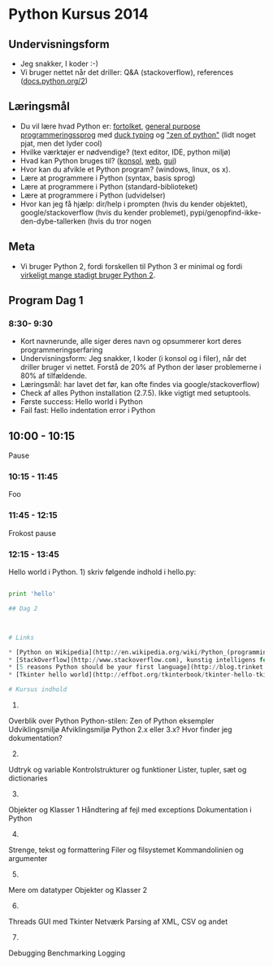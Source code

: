 # Python Kursus 2014

## Undervisningsform

* Jeg snakker, I koder :-)
* Vi bruger nettet når det driller: Q&A (stackoverflow), references ([docs.python.org/2](https://docs.python.org/2/))

## Læringsmål

* Du vil lære hvad Python er: [fortolket](http://en.wikipedia.org/wiki/Interpreted_language), [general purpose programmeringssprog](http://en.wikipedia.org/wiki/General-purpose_programming_language) med [duck typing](http://en.wikipedia.org/wiki/Duck_typing#In_Python) og ["zen of python"](http://legacy.python.org/dev/peps/pep-0020/) (lidt noget pjat, men det lyder cool)
* Hvilke værktøjer er nødvendige? (text editor, IDE, python miljø)
* Hvad kan Python bruges til? ([konsol](http://stackoverflow.com/questions/1077347/hello-world-in-python), [web](http://flask.pocoo.org/docs/quickstart/), [gui](http://effbot.org/tkinterbook/tkinter-hello-tkinter.htm))
* Hvor kan du afvikle et Python program? (windows, linux, os x).
* Lære at programmere i Python (syntax, basis sprog)
* Lære at programmere i Python (standard-biblioteket)
* Lære at programmere i Python (udvidelser)
* Hvor kan jeg få hjælp: dir/help i prompten (hvis du kender objektet), google/stackoverflow (hvis du kender problemet), pypi/genopfind-ikke-den-dybe-tallerken (hvis du tror nogen

## Meta

* Vi bruger Python 2, fordi forskellen til Python 3 er minimal og fordi [virkeligt mange stadigt bruger Python 2](http://programmers.stackexchange.com/questions/63859/why-do-people-hesitate-to-use-python-3).

## Program Dag 1

### 8:30- 9:30

* Kort navnerunde, alle siger deres navn og opsummerer kort deres programmeringserfaring
* Undervisningsform: Jeg snakker, I koder (i konsol og i filer), når det driller bruger vi nettet. Forstå de 20% af Python der løser problemerne i 80% af tilfældende.
* Læringsmål:
har lavet det før, kan ofte findes via google/stackoverflow)
* Check af alles Python installation (2.7.5). Ikke vigtigt med setuptools.
* Første success: Hello world i Python
* Fail fast: Hello indentation error i Python

## 10:00 - 10:15

Pause

### 10:15 - 11:45

Foo

### 11:45 - 12:15

Frokost pause

### 12:15 - 13:45


Hello world i Python. 1) skriv følgende indhold i hello.py:

```python

print 'hello'

## Dag 2



# Links

* [Python on Wikipedia](http://en.wikipedia.org/wiki/Python_(programming_language))
* [StackOverflow](http://www.stackoverflow.com), kunstig intelligens for programmører)
* [5 reasons Python should be your first language](http://blog.trinket.io/why-python/)
* [Tkinter hello world](http://effbot.org/tkinterbook/tkinter-hello-tkinter.htm)

# Kursus indhold

```
1.
Overblik over Python
Python-stilen: Zen of Python
eksempler
Udviklingsmiljø
Afviklingsmiljø
Python 2.x eller 3.x?
Hvor finder jeg dokumentation?
 
2.
Udtryk og variable
Kontrolstrukturer og funktioner
Lister, tupler, sæt og dictionaries
 
3.
Objekter og Klasser 1
Håndtering af fejl med exceptions
Dokumentation i Python
 
4.
Strenge, tekst og formattering
Filer og filsystemet
Kommandolinien og argumenter
 
5.
Mere om datatyper
Objekter og Klasser 2
 
6.
Threads
GUI med Tkinter
Netværk
Parsing af XML, CSV og andet
 
7.
Debugging
Benchmarking
Logging
```